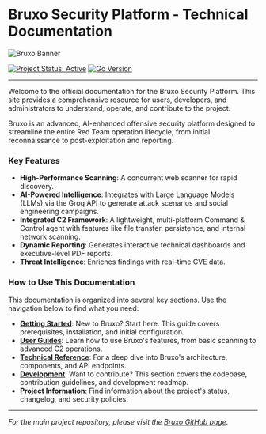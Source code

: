 # Bruxo Security Platform - Technical Documentation

![Bruxo Banner](https://raw.githubusercontent.com/dionebr/bruxo/main/assets/bruxo_banner.png) <!-- Assuming a banner exists -->

[![Project Status: Active](https://www.repostatus.org/badges/latest/active.svg)](https://www.repostatus.org/#active) [![Go Version](https://img.shields.io/badge/go-1.18%2B-blue.svg)](https://golang.org/)

---

Welcome to the official documentation for the Bruxo Security Platform. This site provides a comprehensive resource for users, developers, and administrators to understand, operate, and contribute to the project.

Bruxo is an advanced, AI-enhanced offensive security platform designed to streamline the entire Red Team operation lifecycle, from initial reconnaissance to post-exploitation and reporting.

### Key Features

- **High-Performance Scanning**: A concurrent web scanner for rapid discovery.
- **AI-Powered Intelligence**: Integrates with Large Language Models (LLMs) via the Groq API to generate attack scenarios and social engineering campaigns.
- **Integrated C2 Framework**: A lightweight, multi-platform Command & Control agent with features like file transfer, persistence, and internal network scanning.
- **Dynamic Reporting**: Generates interactive technical dashboards and executive-level PDF reports.
- **Threat Intelligence**: Enriches findings with real-time CVE data.

### How to Use This Documentation

This documentation is organized into several key sections. Use the navigation below to find what you need:

- **[Getting Started](./getting-started/INSTALLATION.md)**: New to Bruxo? Start here. This guide covers prerequisites, installation, and initial configuration.
- **[User Guides](./guides/USAGE_GUIDE.md)**: Learn how to use Bruxo's features, from basic scanning to advanced C2 operations.
- **[Technical Reference](./reference/ARCHITECTURE.md)**: For a deep dive into Bruxo's architecture, components, and API endpoints.
- **[Development](./development/DEVELOPMENT.md)**: Want to contribute? This section covers the codebase, contribution guidelines, and development roadmap.
- **[Project Information](./project/CHANGELOG.md)**: Find information about the project's status, changelog, and security policies.

---

*For the main project repository, please visit the [Bruxo GitHub page](https://github.com/dionebr/bruxo).*
